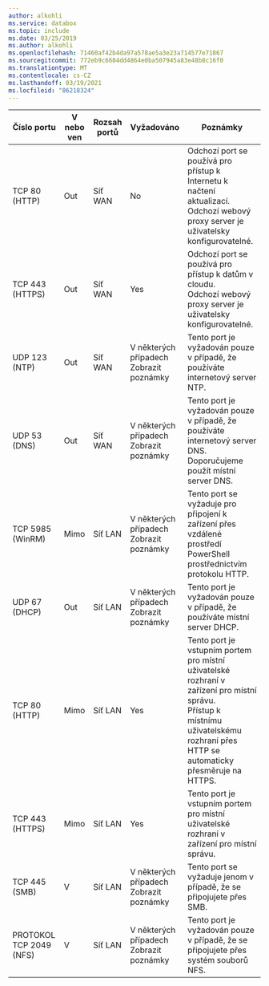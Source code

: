```yaml
---
author: alkohli
ms.service: databox
ms.topic: include
ms.date: 03/25/2019
ms.author: alkohli
ms.openlocfilehash: 71460af42b4da97a578ae5a3e23a714577e71867
ms.sourcegitcommit: 772eb9c6684dd4864e0ba507945a83e48b8c16f0
ms.translationtype: MT
ms.contentlocale: cs-CZ
ms.lasthandoff: 03/19/2021
ms.locfileid: "86218324"
---
```

| Číslo portu| V nebo ven | Rozsah portů| Vyžadováno|   Poznámky |
|--------|-----|-----|-----------|----------|
| TCP 80 (HTTP)|Out|Síť WAN |No|Odchozí port se používá pro přístup k Internetu k načtení aktualizací. <br>Odchozí webový proxy server je uživatelsky konfigurovatelné. |
| TCP 443 (HTTPS)|Out|Síť WAN|Yes|Odchozí port se používá pro přístup k datům v cloudu.<br>Odchozí webový proxy server je uživatelsky konfigurovatelné.|
| UDP 123 (NTP)|Out|Síť WAN|V některých případech<br>Zobrazit poznámky|Tento port je vyžadován pouze v případě, že používáte internetový server NTP.  |   
| UDP 53 (DNS)|Out|Síť WAN|V některých případech<br>Zobrazit poznámky|Tento port je vyžadován pouze v případě, že používáte internetový server DNS.<br>Doporučujeme použít místní server DNS. |
| TCP 5985 (WinRM)|Mimo|Síť LAN|V některých případech<br>Zobrazit poznámky|Tento port se vyžaduje pro připojení k zařízení přes vzdálené prostředí PowerShell prostřednictvím protokolu HTTP.  |
| UDP 67 (DHCP)|Out|Síť LAN|V některých případech<br>Zobrazit poznámky|Tento port je vyžadován pouze v případě, že používáte místní server DHCP.  |
| TCP 80 (HTTP)|Mimo|Síť LAN|Yes|Tento port je vstupním portem pro místní uživatelské rozhraní v zařízení pro místní správu. <br>Přístup k místnímu uživatelskému rozhraní přes HTTP se automaticky přesměruje na HTTPS.  |
| TCP 443 (HTTPS)|Mimo|Síť LAN|Yes|Tento port je vstupním portem pro místní uživatelské rozhraní v zařízení pro místní správu. |
| TCP 445 (SMB)|V|Síť LAN|V některých případech<br>Zobrazit poznámky|Tento port se vyžaduje jenom v případě, že se připojujete přes SMB. |
| PROTOKOL TCP 2049 (NFS)|V|Síť LAN|V některých případech<br>Zobrazit poznámky|Tento port je vyžadován pouze v případě, že se připojujete přes systém souborů NFS. |
